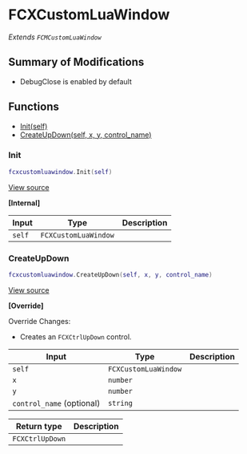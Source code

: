# FCXCustomLuaWindow

*Extends `FCMCustomLuaWindow`*

## Summary of Modifications
- DebugClose is enabled by default

## Functions

- [Init(self)](#init)
- [CreateUpDown(self, x, y, control_name)](#createupdown)

### Init

```lua
fcxcustomluawindow.Init(self)
```

[View source](https://github.com/finale-lua/lua-scripts/tree/refs/heads/master/src/mixin/FCXCustomLuaWindow.lua#L29)

**[Internal]**

| Input | Type | Description |
| ----- | ---- | ----------- |
| `self` | `FCXCustomLuaWindow` |  |

### CreateUpDown

```lua
fcxcustomluawindow.CreateUpDown(self, x, y, control_name)
```

[View source](https://github.com/finale-lua/lua-scripts/tree/refs/heads/master/src/mixin/FCXCustomLuaWindow.lua#L47)

**[Override]**

Override Changes:
- Creates an `FCXCtrlUpDown` control.

| Input | Type | Description |
| ----- | ---- | ----------- |
| `self` | `FCXCustomLuaWindow` |  |
| `x` | `number` |  |
| `y` | `number` |  |
| `control_name` (optional) | `string` |  |

| Return type | Description |
| ----------- | ----------- |
| `FCXCtrlUpDown` |  |
